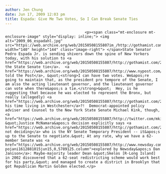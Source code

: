```yaml
---
author: Jen Chung
date: Jun 17, 2009 12:03 pm
title: Espada: Give Me Two Votes, So I Can Break Senate Ties
---
```


	
										<p><span class="mt-enclosure mt-enclosure-image" style="display: inline;"> <img alt="2009_06_espadahl.jpg" src="https://web.archive.org/web/20150508155807im_/http://gothamist.com/attachments/jen/2009_06_espadahl.jpg" width="140" height="144" class="image-right"> </span>State Senator Pedro Espada Jr. is sending shivers down the spine of New Yorkers today, with his solution to <a href="https://web.archive.org/web/20150508155807/http://gothamist.com/2009/06/15/no_one_knows_wtf_is_going_on_in_alb.php">break the State Senate tie</a>.  <a href="https://web.archive.org/web/20150508155807/http://www.nypost.com/seven/06172009/news/regionalnews/i_can_have_2_votes_174605.htm">Espada told the Post</a>, &quot;<strong>I can have two votes. We&apos;re going to maintain that, as the president pro tempore of the Senate, I am also the acting lieutenant governor, and the lieutenant governor can vote when there&apos;s a tie.</strong>&quot;  Hey, is he suggesting that because he was elected to represent the Bronx, but really (allegedly) <a href="https://web.archive.org/web/20150508155807/http://gothamist.com/2009/04/21/bronx_state_senator_blocking_mta_ba.php">spends his time living in Westchester</a>?!  Democrat-appointed policy adviser and Counsel to the New York State Senate Michael Kink, though, <a href="https://web.archive.org/web/20150508155807/http://twitter.com/mkink/status/2196214754">Twittered</a>, &quot;Justice McNamara&apos;s decision explicitly says <a href="https://web.archive.org/web/20150508155807/http://gothamist.com/2009/06/16/judge_wont_rule_on_senate_coup_tell.php">he&apos;s not deciding</a> who is the NY Senate Temporary President -- it&apos;s up to the Senate to negotiate.&quot; At any rate, why we have a 62-member Senate was <a href="https://web.archive.org/web/20150508155807/http://www.newsday.com/news/local/politics/ny-pojani1612881015jun15,0,5789125.column">explored by Newsday&apos;s Dan Janison</a>: Maybe-majority leader Dean &quot;Skelos [R-Long Island] in 2002 discovered that a 62-seat redistricting scheme would work best for his party,&quot; and managed to create a district in Brooklyn that got Republican Martin Golden elected.</p>					
										
									
				
